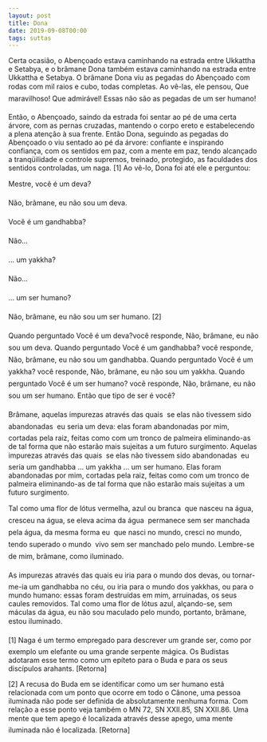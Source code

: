 ```yaml
---
layout: post
title: Dona
date: 2019-09-08T00:00
tags: suttas
---
```

Certa ocasião, o Abençoado estava caminhando na estrada entre Ukkattha e Setabya, e o brâmane Dona também estava caminhando na estrada entre Ukkattha e Setabya. O brâmane Dona viu as pegadas do Abençoado com rodas com mil raios e cubo, todas completas. Ao vê-las, ele pensou, Que maravilhoso! Que admirável! Essas não são as pegadas de um ser humano!

Então, o Abençoado, saindo da estrada foi sentar ao pé de uma certa árvore, com as pernas cruzadas, mantendo o corpo ereto e estabelecendo a plena atenção à sua frente. Então Dona, seguindo as pegadas do Abençoado o viu sentado ao pé da árvore: confiante e inspirando confiança, com os sentidos em paz, com a mente em paz, tendo alcançado a tranqüilidade e controle supremos, treinado, protegido, as faculdades dos sentidos controladas, um naga. [1] Ao vê-lo, Dona foi até ele e perguntou:

Mestre, você é um deva?

Não, brâmane, eu não sou um deva.

Você é um gandhabba?

Não...

... um yakkha?

Não...

... um ser humano?

Não, brâmane, eu não sou um ser humano. [2]

Quando perguntado Você é um deva?você responde, Não, brâmane, eu não sou um deva. Quando perguntado Você é um gandhabba? você responde, Não, brâmane, eu não sou um gandhabba. Quando perguntado Você é um yakkha? você responde, Não, brâmane, eu não sou um yakkha. Quando perguntado Você é um ser humano? você responde, Não, brâmane, eu não sou um ser humano. Então que tipo de ser é você?

Brâmane, aquelas impurezas através das quais  se elas não tivessem sido abandonadas  eu seria um deva: elas foram abandonadas por mim, cortadas pela raiz, feitas como com um tronco de palmeira eliminando-as de tal forma que não estarão mais sujeitas a um futuro surgimento. Aquelas impurezas através das quais  se elas não tivessem sido abandonadas  eu seria um gandhabba ... um yakkha ... um ser humano. Elas foram abandonadas por mim, cortadas pela raiz, feitas como com um tronco de palmeira eliminando-as de tal forma que não estarão mais sujeitas a um futuro surgimento.

Tal como uma flor de lótus vermelha, azul ou branca  que nasceu na água, cresceu na água, se eleva acima da água  permanece sem ser manchada pela água, da mesma forma eu  que nasci no mundo, cresci no mundo, tendo superado o mundo  vivo sem ser manchado pelo mundo. Lembre-se de mim, brâmane, como iluminado.

As impurezas através das quais eu iria para o mundo dos devas, ou tornar-me-ia um gandhabba no céu, ou iria para o mundo dos yakkhas, ou para o mundo humano: essas foram destruídas em mim, arruinadas, os seus caules removidos. Tal como uma flor de lótus azul, alçando-se, sem máculas da água, eu não sou maculado pelo mundo, portanto, brâmane, estou iluminado.

[1] Naga é um termo empregado para descrever um grande ser, como por exemplo um elefante ou uma grande serpente mágica. Os Budistas adotaram esse termo como um epíteto para o Buda e para os seus discípulos arahants. [Retorna]

[2] A recusa do Buda em se identificar como um ser humano está relacionada com um ponto que ocorre em todo o Cânone, uma pessoa iluminada não pode ser definida de absolutamente nenhuma forma. Com relação a esse ponto veja também o MN 72, SN XXII.85, SN XXII.86. Uma mente que tem apego é localizada através desse apego, uma mente iluminada não é localizada. [Retorna]

